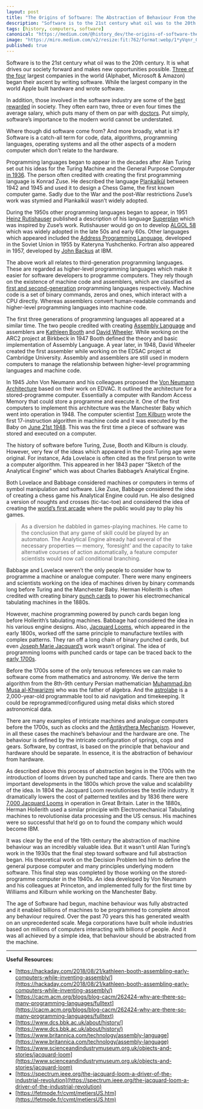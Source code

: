 ```yaml
---
layout: post
title: "The Origins of Software: The Abstraction of Behaviour From the Machine"
description: "Software is to the 21st century what oil was to the 20th century. It is what drives our society forward and makes new opportunities possible."
tags: [history, computers, software]
canonical: "https://medium.com/@history_dev/the-origins-of-software-the-abstraction-of-behaviour-from-the-machine-e9220706fcf9"
image: "https://miro.medium.com/v2/resize:fit:762/format:webp/1*yVqnr_Gpmao3ukhOeXR3Bg.jpeg"
published: true
---
```

Software is to the 21st century what oil was to the 20th century. It is what drives our society forward and makes new opportunities possible. [Three of the four](https://en.wikipedia.org/wiki/List_of_public_corporations_by_market_capitalization#2022) largest companies in the world (Alphabet, Microsoft & Amazon) began their ascent by writing software. While the largest company in the world Apple built hardware and wrote software.

In addition, those involved in the software industry are some of the [best rewarded](https://www.glassdoor.co.uk/blog/highest-paying-jobs-uk/) in society. They often earn two, three or even four times the average salary, which puts many of them on par with [doctors](https://www.healthcareers.nhs.uk/explore-roles/doctors/pay-doctors/pay-doctors). Put simply, software’s importance to the modern world cannot be understated.

Where though did software come from? And more broadly, what is it? Software is a catch-all term for code, data, algorithms, programming languages, operating systems and all the other aspects of a modern computer which don’t relate to the hardware.

Programming languages began to appear in the decades after Alan Turing set out his ideas for the Turing Machine and the General Purpose Computer [in 1936](https://medium.com/@history_dev/turing-the-halting-problem-and-the-dawn-of-the-digital-age-3d8bb493addc). The person often credited with creating the first programming language is Konrad Zuse. He described the language [Plankalkül](https://en.wikipedia.org/wiki/Plankalk%C3%BCl) between 1942 and 1945 and used it to design a Chess Game, the first known computer game. Sadly due to the War and the post-War restrictions Zuse’s work was stymied and Plankalkül wasn’t widely adopted.

During the 1950s other programming languages began to appear, in 1951 [Heinz Rutishauser](https://en.wikipedia.org/wiki/Heinz_Rutishauser) published a description of his language [Superplan](https://en.wikipedia.org/wiki/Superplan) which was inspired by Zuse’s work. Rutishauser would go on to develop [ALGOL 58](https://en.wikipedia.org/wiki/ALGOL) which was widely adopted in the late 50s and early 60s. Other languages which appeared included the [Address Programming Language](https://en.wikipedia.org/wiki/Address_programming_language), developed in the Soviet Union in 1955 by Kateryna Yushchenko. Fortran also appeared in 1957, developed by [John Backus](https://en.wikipedia.org/wiki/John_Backus) at IBM.

The above work all relates to third-generation programming languages. These are regarded as higher-level programming languages which make it easier for software developers to programme computers. They rely though on the existence of machine code and assemblers, which are classified as [first and second-generation](https://www.geeksforgeeks.org/generation-programming-languages/) programming languages respectively. Machine code is a set of binary commands, zeros and ones, which interact with a CPU directly. Whereas assemblers convert human-readable commands and higher-level programming languages into machine code.

The first three generations of programming languages all appeared at a similar time. The two people credited with creating [Assembly Language](https://en.wikipedia.org/wiki/Assembly_language) and assemblers are [Kathleen Booth](http://www.computinghistory.org.uk/det/32489/Kathleen-Booth/) and [David Wheeler](https://en.wikipedia.org/wiki/David_Wheeler_(computer_scientist)). While working on the ARC2 project at Birkbeck in 1947 Booth defined the theory and basic implementation of Assembly Language. A year later, in 1948, David Wheeler created the first assembler while working on the EDSAC project at Cambridge University. Assembly and assemblers are still used in modern computers to manage the relationship between higher-level programming languages and machine code.

In 1945 John Von Neumann and his colleagues proposed the [Von Neumann Architecture](https://en.wikipedia.org/wiki/Von_Neumann_architecture) based on their work on EDVAC. It outlined the architecture for a stored-programme computer. Essentially a computer with Random Access Memory that could store a programme and execute it. One of the first computers to implement this architecture was the Manchester Baby which went into operation in 1948. The computer scientist [Tom Kilburn](https://en.wikipedia.org/wiki/Tom_Kilburn) wrote the first 17-instruction algorithm in machine code and it was executed by the Baby on [June 21st 1948](https://en.wikipedia.org/wiki/Manchester_Baby). This was the first time a piece of software was stored and executed on a computer.

The history of software before Turing, Zuse, Booth and Kilburn is cloudy. However, very few of the ideas which appeared in the post-Turing age were original. For instance, Ada Lovelace is often cited as the first person to write a computer algorithm. This appeared in her 1843 paper “Sketch of the Analytical Engine” which was about Charles Babbage’s Analytical Engine.

Both Lovelace and Babbage considered machines or computers in terms of symbol manipulation and software. Like Zuse, Babbage considered the idea of creating a chess game his Analytical Engine could run. He also designed a version of noughts and crosses (tic-tac-toe) and considered the idea of creating the [world’s first arcade](https://www.goodreads.com/book/show/1403028.The_Difference_Engine_) where the public would pay to play his games.

> As a diversion he dabbled in games-playing machines. He came to the conclusion that any game of skill could be played by an automaton. The Analytical Engine already had several of the necessary properties — memory, ‘foresight’ and the capacity to take alternative courses of action automatically, a feature computer scientists would now call conditional branching.

Babbage and Lovelace weren’t the only people to consider how to programme a machine or analogue computer. There were many engineers and scientists working on the idea of machines driven by binary commands long before Turing and the Manchester Baby. Herman Hollerith is often credited with creating binary [punch cards](https://en.wikipedia.org/wiki/Punched_card) to power his electromechanical tabulating machines in the 1880s.

However, machine programming powered by punch cards began long before Hollerith’s tabulating machines. Babbage had considered the idea in his various engine designs. Also, [Jacquard Looms](https://en.wikipedia.org/wiki/Jacquard_machine), which appeared in the early 1800s, worked off the same principle to manufacture textiles with complex patterns. They ran off a long chain of binary punched cards, but even [Joseph Marie Jacquard’s](https://en.wikipedia.org/wiki/Joseph_Marie_Jacquard) work wasn’t original. The idea of programming looms with punched cards or tape can be traced back to the [early 1700s](https://en.wikipedia.org/wiki/Basile_Bouchon).

Before the 1700s some of the only tenuous references we can make to software come from mathematics and astronomy. We derive the term algorithm from the 8th-9th century Persian mathematician [Muhammad ibn Musa al-Khwarizmi](https://en.wikipedia.org/wiki/Muhammad_ibn_Musa_al-Khwarizmi) who was the father of algebra. And the [astrolabe](https://en.wikipedia.org/wiki/Astrolabe) is a 2,000-year-old programmable tool to aid navigation and timekeeping. It could be reprogrammed/configured using metal disks which stored astronomical data.

There are many examples of intricate machines and analogue computers before the 1700s, such as clocks and the [Antikythera Mechanism](https://en.wikipedia.org/wiki/Antikythera_mechanism). However, in all these cases the machine’s behaviour and the hardware are one. The behaviour is defined by the intricate configuration of springs, cogs and gears. Software, by contrast, is based on the principle that behaviour and hardware should be separate. In essence, it is the abstraction of behaviour from hardware.

As described above this process of abstraction begins in the 1700s with the introduction of looms driven by punched tape and cards. There are then two important developments in the 1800s which prove the value and scalability of the idea. In 1804 the Jacquard Loom revolutionises the textile industry. It dramatically lowers the cost of patterned textiles and by 1836 there were [7,000 Jacquard Looms](https://www.scienceandindustrymuseum.org.uk/objects-and-stories/jacquard-loom) in operation in Great Britain. Later in the 1880s, Herman Hollerith used a similar principle with Electromechanical Tabulating machines to revolutionise data processing and the US census. His machines were so successful that he’d go on to found the company which would become IBM.

It was clear by the end of the 19th century the abstraction of machine behaviour was an incredibly valuable idea. But it wasn't until Alan Turing’s work in the 1930s that the final step toward software and full abstraction began. His theoretical work on the Decision Problem led him to define the general purpose computer and many principles underlying modern software. This final step was completed by those working on the stored-programme computer in the 1940s. An idea developed by Von Neumann and his colleagues at Princeton, and implemented fully for the first time by Williams and Kilburn while working on the Manchester Baby.

The age of Software had begun, machine behaviour was fully abstracted and it enabled billions of machines to be programmed to complete almost any behaviour required. Over the past 70 years this has generated wealth on an unprecedented scale. Mega corporations have built whole industries based on millions of computers interacting with billions of people. And it was all achieved by a simple idea, that behaviour should be abstracted from the machine.

---

**Useful Resources:**

- [https://hackaday.com/2018/08/21/kathleen-booth-assembling-early-computers-while-inventing-assembly/](https://hackaday.com/2018/08/21/kathleen-booth-assembling-early-computers-while-inventing-assembly/)
- [https://cacm.acm.org/blogs/blog-cacm/262424-why-are-there-so-many-programming-languages/fulltext](https://cacm.acm.org/blogs/blog-cacm/262424-why-are-there-so-many-programming-languages/fulltext)
- [https://www.dcs.bbk.ac.uk/about/history/](https://www.dcs.bbk.ac.uk/about/history/)
- [https://www.britannica.com/technology/assembly-language](https://www.britannica.com/technology/assembly-language)
- [https://www.scienceandindustrymuseum.org.uk/objects-and-stories/jacquard-loom](https://www.scienceandindustrymuseum.org.uk/objects-and-stories/jacquard-loom)
- [https://spectrum.ieee.org/the-jacquard-loom-a-driver-of-the-industrial-revolution](https://spectrum.ieee.org/the-jacquard-loom-a-driver-of-the-industrial-revolution)
- [https://fetmode.fr/cvmt/metiersUS.htm](https://fetmode.fr/cvmt/metiersUS.htm)